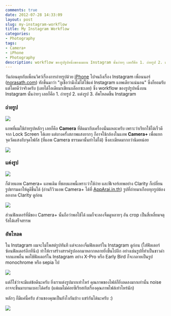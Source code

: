 ```yaml
---
comments: true
date: 2012-07-28 14:33:09
layout: post
slug: my-instagram-workflow
title: My Instagram Workflow
categories:
- Photography
tags:
- Camera+
- iPhone
- Photography
description: workflow ของรูปรูปหนึ่งของผมบน Instagram นั้นง่ายๆ เลยก็คือ 1. ถ่ายรูป 2. แต่งรูป 3. อัพโหลดขึ้น Instagram
---
```


วันก่อนคุยกับเพื่อนวิศว์เรื่องการถ่ายรูปด้วย [iPhone](http://armno.in.th/2012/02/08/%e0%b8%aa%e0%b8%b1%e0%b9%88%e0%b8%87%e0%b8%8b%e0%b8%b7%e0%b9%89%e0%b8%ad-iphone-4s-%e0%b8%88%e0%b8%b2%e0%b8%81-apple-online-store/) ไปจนถึงเรื่อง Instagram เพื่อนนอร์ ([norasath.com](http://www.norasath.com/)) ทักขึ้นมาว่า "กูเชื่อว่ามึงไม่ได้ใช้แค่ Instagram แอพเดียวแน่นอน" ซึ่งก็ยอมรับแต่โดยดีว่าจริงครับ (เลยได้ไอเดียมาเขียนบล็อกซะเลย) ซึ่ง workflow ของรูปรูปหนึ่งบน Instagram นั้นง่ายๆ เลยก็คือ 1. ถ่ายรูป 2. แต่งรูป 3. อัพโหลดขึ้น Instagram

### ถ่ายรูป

[![](http://farm9.staticflickr.com/8027/7660127820_ea6c14fbbd_z.jpg)](http://www.flickr.com/photos/armno/7660127820/in/set-72157630783870084)

แอพที่ผมใช้ถ่ายรูปหลักๆ เลยก็คือ **Camera** ที่ติดมากับเครื่องนั่นแหละครับ เพราะว่าเรียกใช้ได้เร็วดีจาก Lock Screen ได้เลย แต่บางครั้งสภาพแสงยากๆ ก็อาจใช้กล้องในแอพ **Camera+** เพื่อแยกจุดวัดแสงกับจุดโฟกัส (ที่แอพ Camera ธรรมดานั้นทำไม่ได้) ซึ่งละเมียดมากกว่านิดหน่อย

[![](http://farm9.staticflickr.com/8433/7660133190_bbfd8a354c_z.jpg)](http://www.flickr.com/photos/armno/7660133190/in/set-72157630783870084/)

### แต่งรูป

[![](http://farm8.staticflickr.com/7248/7660133812_756c8360e0_z.jpg)](http://www.flickr.com/photos/armno/7660133812/in/set-72157630783870084/)

ก็ด้วยแอพ Camera+ แอพเดิม ที่ชอบแอพนี้เพราะว่าใช้ง่าย และฟีเจอร์เทพอย่าง Clarity ก็เปลี่ยนรูปธรรมดาให้ดูดีขึ้นได้ (อ่านรีวิวแอพ Camera+ ได้ที่ [AppArai.in.th](http://apparai.in.th/2012/04/%E0%B8%96%E0%B9%88%E0%B8%B2%E0%B8%A2-%E0%B9%81%E0%B8%95%E0%B9%88%E0%B8%87%E0%B8%A0%E0%B8%B2%E0%B8%9E%E0%B9%83%E0%B8%99-iphone-%E0%B8%94%E0%B9%89%E0%B8%A7%E0%B8%A2-camera/)) รูปที่ถ่ายมาเกือบทุกรูปต้องลองกด Clarity ดูก่อน

[![](http://farm9.staticflickr.com/8294/7660134578_2629533307_z.jpg)](http://www.flickr.com/photos/armno/7660134578/in/set-72157630783870084/)

ส่วนฟิลเตอร์ที่มีของ Camera+ นั้นถือว่าพอใช้ได้ ผมก็จะลองจิ้มดูหลายๆ อัน crop เป็นสี่เหลี่ยมจตุรัสได้เสร็จสรรพ

### อัพโหลด

ใน Instagram ผมจะไม่โพสต์รูปทันที แต่จะลองจิ้มฟิลเตอร์ใน Instagram ดูก่อน (ใส่ฟิลเตอร์ซ้อนฟิลเตอร์อีกทีนึง) ทำให้เราสร้างสรรค์รูปออกมาหลากหลายยิ่งขึ้นไปอีก อย่างเช่นรูปที่ทำเป็นขาวดำจากแอพอื่น พอใช้ฟิลเตอร์ใน Instagram อย่าง X-Pro หรือ Early Bird ก็จะกลายเป็นรูป monochrome หรือ sepia ไป

[![](http://farm8.staticflickr.com/7122/7660139688_17296fb5d0_z.jpg)](http://www.flickr.com/photos/armno/7660139688/in/set-72157630783870084/)

แต่ก็ใช่ว่าจะมีแต่ข้อดีนะครับ ยิ่งเราแต่งรูปมากเท่าไหร่ คุณภาพของไฟล์ก็ยิ่งลดลงมากเท่านั้น noise อาจจะขึ้นมาบานเบอะได้ครับ (แต่ผมไม่ค่อยซีเรียสกับเรื่องคุณภาพไฟล์เท่าไหร่นัก)

หลักๆ ก็มีแค่นี้ครับ ส่วนของคุณเป็นยังไงกันบ้าง แชร์กันได้นะครับ :)

[![](http://distilleryimage3.instagram.com/74d6d6d0d86511e1979222000a1e8aa2_7.jpg)](http://instagram.com/p/NnBSSwlWQf/)
